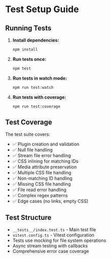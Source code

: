 # Test Setup Guide

## Running Tests

1. **Install dependencies:**
   ```bash
   npm install
   ```

2. **Run tests once:**
   ```bash
   npm test
   ```

3. **Run tests in watch mode:**
   ```bash
   npm run test:watch
   ```

4. **Run tests with coverage:**
   ```bash
   npm run test:coverage
   ```

## Test Coverage

The test suite covers:
- ✅ Plugin creation and validation
- ✅ Null file handling
- ✅ Stream file error handling
- ✅ CSS inlining for matching IDs
- ✅ Media attribute preservation
- ✅ Multiple CSS file handling
- ✅ Non-matching ID handling
- ✅ Missing CSS file handling
- ✅ File read error handling
- ✅ Complex regex patterns
- ✅ Edge cases (no links, empty CSS)

## Test Structure

- `__tests__/index.test.ts` - Main test file
- `vitest.config.ts` - Vitest configuration
- Tests use mocking for file system operations
- Async stream testing with callbacks
- Comprehensive error case coverage

